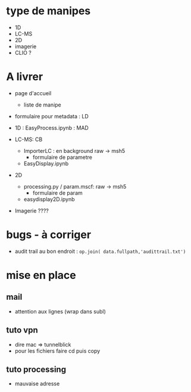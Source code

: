 # type de manipes
- 1D
- LC-MS
- 2D
- imagerie
- CLIO ?

# A livrer
- page d'accueil
    - liste de manipe
- formulaire pour metadata : LD
- 1D : EasyProcess.ipynb  : MAD
- LC-MS: CB
    - ImporterLC : en background raw -> msh5
        - formulaire de parametre
    - EasyDisplay.ipynb
- 2D
    - processing.py / param.mscf: raw -> msh5
        - formulaire de param
    - easydisplay2D.ipynb

- Imagerie ????

# bugs - à corriger
- audit trail au bon endroit : `op.join( data.fullpath,'audittrail.txt')`


# mise en place
## mail
- attention aux lignes (wrap dans subl)


## tuto vpn
- dire mac => tunnelblick 
- pour les fichiers faire cd puis copy 

## tuto processing
- mauvaise adresse
